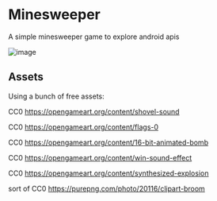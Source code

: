 # Minesweeper

A simple minesweeper game to explore android apis

![image](https://user-images.githubusercontent.com/6560075/125794169-1e922e31-cb04-44c5-9c1c-02aa8962717b.png)

## Assets

Using a bunch of free assets:

CC0 https://opengameart.org/content/shovel-sound

CC0 https://opengameart.org/content/flags-0

CC0 https://opengameart.org/content/16-bit-animated-bomb

CC0 https://opengameart.org/content/win-sound-effect

CC0 https://opengameart.org/content/synthesized-explosion

sort of CC0 https://purepng.com/photo/20116/clipart-broom
